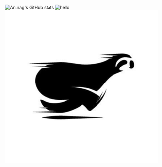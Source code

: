 ![Anurag's GitHub stats](https://github-readme-stats.vercel.app/api?username=ublockedslackrr&show_icons=true&theme=dracula)
![hello](https://github.com/ublockedslackrr/tree/main/img/slackrrgames.png)
<a href="https://ublockedslackrr.github.io./"><img src="slackrr.png"></a>
